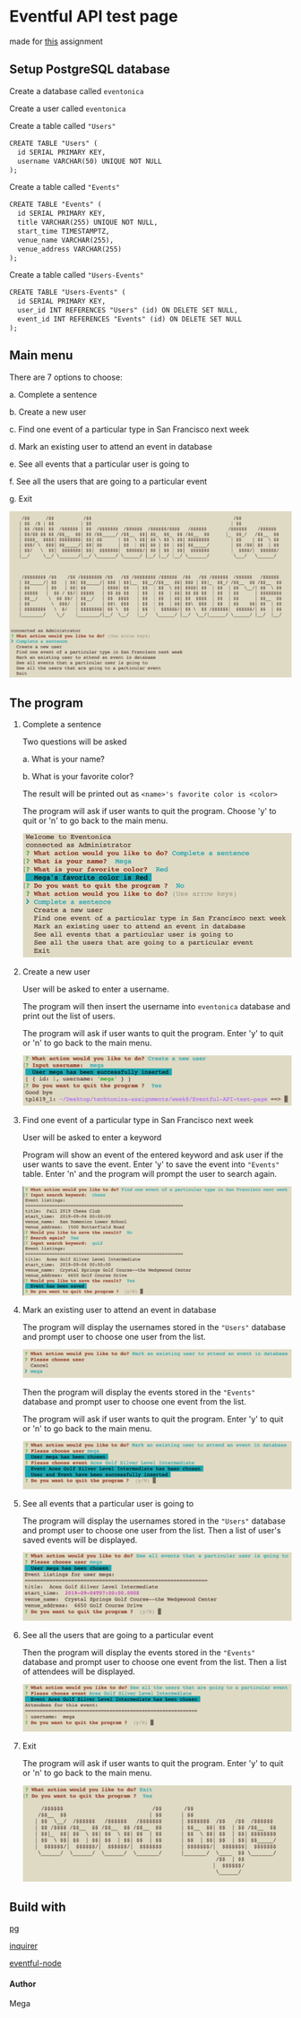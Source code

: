 # Eventful API test page

made for [this](https://github.com/Techtonica/curriculum/blob/master/projects/eventonica-project.md) assignment

## Setup PostgreSQL database

Create a database called `eventonica`

Create a user called `eventonica`

Create a table called `"Users"`

    CREATE TABLE "Users" (
      id SERIAL PRIMARY KEY,
      username VARCHAR(50) UNIQUE NOT NULL
    );

Create a table called `"Events"`

    CREATE TABLE "Events" (
      id SERIAL PRIMARY KEY,
      title VARCHAR(255) UNIQUE NOT NULL,
      start_time TIMESTAMPTZ,
      venue_name VARCHAR(255),
      venue_address VARCHAR(255)
    );

Create a table called `"Users-Events"`

    CREATE TABLE "Users-Events" (
      id SERIAL PRIMARY KEY,
      user_id INT REFERENCES "Users" (id) ON DELETE SET NULL,
      event_id INT REFERENCES "Events" (id) ON DELETE SET NULL
    );

## Main menu

   There are 7 options to choose:

   a. Complete a sentence

   b. Create a new user

   c. Find one event of a particular type in San Francisco next week

   d. Mark an existing user to attend an event in database

   e. See all events that a particular user is going to

   f. See all the users that are going to a particular event

   g. Exit

   ![](./images/main_menu.png)

## The program

1. Complete a sentence

   Two questions will be asked

   a. What is your name?

   b. What is your favorite color?

   The result will be printed out as `<name>'s favorite color is <color>`

   The program will ask if user wants to quit the program. Choose 'y' to quit or 'n' to go back to the main menu.

   ![](./images/complete_a_sentence.png)

2. Create a new user

   User will be asked to enter a username.

   The program will then insert the username into `eventonica` database and print out the list of users.

   The program will ask if user wants to quit the program. Enter 'y' to quit or 'n' to go back to the main menu.

   ![](./images/create_a_new_user.png)

3. Find one event of a particular type in San Francisco next week

   User will be asked to enter a keyword

   Program will show an event of the entered keyword and ask user if the user wants to save the event. Enter 'y' to save the event into `"Events"` table. Enter 'n' and the program will prompt the user to search again.

   ![](./images/find_and_save_an_event.png)

4. Mark an existing user to attend an event in database

   The program will display the usernames stored in the `"Users"` database and prompt user to choose one user from the list.

   ![](./images/link_user_event_1.png)

   Then the program will display the events stored in the `"Events"` database and prompt user to choose one event from the list.

   The program will ask if user wants to quit the program. Enter 'y' to quit or 'n' to go back to the main menu.

   ![](./images/link_user_event_2.png)

5. See all events that a particular user is going to

   The program will display the usernames stored in the `"Users"` database and prompt user to choose one user from the list. Then a list of user's saved events will be displayed.

   ![](./images/display_user_events.png)

6. See all the users that are going to a particular event

   Then the program will display the events stored in the `"Events"` database and prompt user to choose one event from the list. Then a list of attendees will be displayed.

   ![](./images/display_event_attendees.png)

7. Exit

   The program will ask if user wants to quit the program. Enter 'y' to quit or 'n' to go back to the main menu.

   ![](./images/good_bye.png)

## Build with

[pg](https://node-postgres.com/)

[inquirer](https://github.com/SBoudrias/Inquirer.js/)

[eventful-node](http://api.eventful.com/)

#### Author

Mega
